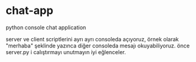 # chat-app
python console chat application

server ve client scriptlerini ayrı ayrı consoleda açıyoruz, örnek olarak "merhaba" şeklinde yazınca diğer consoleda mesajı okuyabiliyoruz.
önce server.py i calıştırmayı unutmayın iyi eğlenceler.
